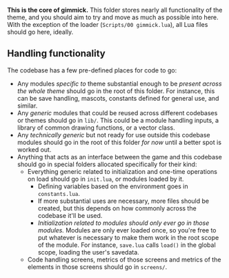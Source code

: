 **This is the core of gimmick.** This folder stores nearly all functionality
of the theme, and you should aim to try and move as much as possible into here.
With the exception of the loader (`Scripts/00 gimmick.lua`), all Lua files
should go here, ideally.

## Handling functionality

The codebase has a few pre-defined places for code to go:

- Any modules _specific to_ theme substantial enough to be _present across the
whole theme_ should go in the root of this folder. For instance, this can be
save handling, mascots, constants defined for general use, and similar.
- Any _generic_ modules that could be reused across different codebases or
themes should go in `lib/`. This could be a module handling inputs, a library of
common drawing functions, or a vector class.
- Any _technically generic_ but not ready for use outside this codebase modules
should go in the root of this folder _for now_ until a better spot is worked
out.
- Anything that acts as an interface between the game and this codebase should
go in special folders allocated specifically for their kind:
  - Everything generic related to initialization and one-time operations on load
  should go in `init.lua`, or modules loaded by it.
    - Defining variables based on the environment goes in `constants.lua`.
    - If more substantial uses are necessary, more files should be created,
    but this depends on how commonly across the codebase it'll be used.
    - _Initialization related to modules should only ever go in those modules._
    Modules are only ever loaded once, so you're free to put whatever is
    necessary to make them work in the root scope of the module. For instance,
    `save.lua` calls `load()` in the global scope, loading the user's savedata.
  - Code handling screens, metrics of those screens and metrics of the elements
  in those screens should go in `screens/`.
